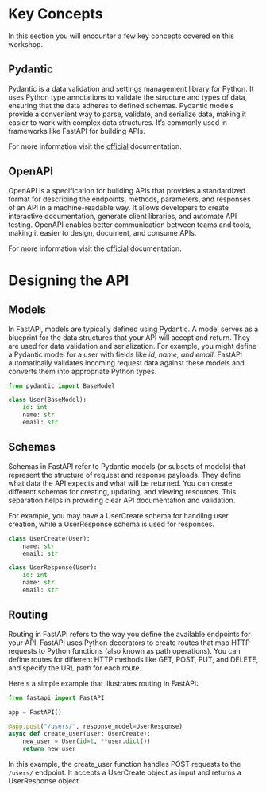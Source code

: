 # Key Concepts
In this section you will encounter a few key concepts covered on this workshop.

## Pydantic
Pydantic is a data validation and settings management library for Python. It uses Python 
type annotations to validate the structure and types of data, ensuring that the data adheres to defined schemas. 
Pydantic models provide a convenient way to parse, validate, and serialize data,
making it easier to work with complex data structures. It’s commonly used in frameworks like FastAPI for building APIs.

For more information visit the [official](https://docs.pydantic.dev/latest/) documentation.

## OpenAPI

OpenAPI is a specification for building APIs that provides a standardized format for describing the 
endpoints, methods, parameters, and responses of an API in a machine-readable way. It allows developers 
to create interactive documentation, generate client libraries, and automate API testing. 
OpenAPI enables better communication between teams and tools, making it easier to design, document, 
and consume APIs.

For more information visit the [official](https://www.openapis.org/) documentation.

# Designing the API

## Models

In FastAPI, models are typically defined using Pydantic. A model serves as a blueprint for the data 
structures that your API will accept and return. They are used for data validation and serialization.
For example, you might define a Pydantic model for a user with fields like _id, name, and email_. 
FastAPI automatically validates incoming request data against these models and converts them into appropriate Python types.

```python
from pydantic import BaseModel

class User(BaseModel):
    id: int
    name: str
    email: str
```

## Schemas

Schemas in FastAPI refer to Pydantic models (or subsets of models) that represent the structure of request and response 
payloads. They define what data the API expects and what will be returned. You can create different schemas for creating,
updating, and viewing resources. This separation helps in providing clear API documentation and validation.

For example, you may have a UserCreate schema for handling user creation, while a UserResponse schema is used for responses.

```python
class UserCreate(User):
    name: str
    email: str

class UserResponse(User):
    id: int
    name: str
    email: str
```

## Routing
Routing in FastAPI refers to the way you define the available endpoints for your API. FastAPI uses Python decorators to 
create routes that map HTTP requests to Python functions (also known as path operations). You can define routes for 
different HTTP methods like GET, POST, PUT, and DELETE, and specify the URL path for each route.

Here's a simple example that illustrates routing in FastAPI:

```python
from fastapi import FastAPI

app = FastAPI()

@app.post("/users/", response_model=UserResponse)
async def create_user(user: UserCreate):
    new_user = User(id=1, **user.dict())
    return new_user

```
In this example, the create_user function handles POST requests to the `/users/` endpoint. It accepts a
UserCreate object as input and returns a UserResponse object.
